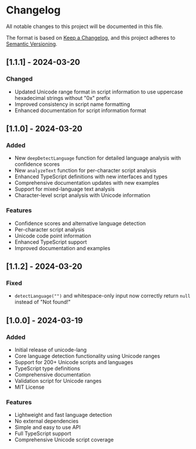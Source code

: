 # Changelog

All notable changes to this project will be documented in this file.

The format is based on [Keep a Changelog](https://keepachangelog.com/en/1.0.0/),
and this project adheres to [Semantic Versioning](https://semver.org/spec/v2.0.0.html).

## [1.1.1] - 2024-03-20

### Changed

- Updated Unicode range format in script information to use uppercase hexadecimal strings without "0x" prefix
- Improved consistency in script name formatting
- Enhanced documentation for script information format

## [1.1.0] - 2024-03-20

### Added

- New `deepDetectLanguage` function for detailed language analysis with confidence scores
- New `analyzeText` function for per-character script analysis
- Enhanced TypeScript definitions with new interfaces and types
- Comprehensive documentation updates with new examples
- Support for mixed-language text analysis
- Character-level script analysis with Unicode information

### Features

- Confidence scores and alternative language detection
- Per-character script analysis
- Unicode code point information
- Enhanced TypeScript support
- Improved documentation and examples

## [1.1.2] - 2024-03-20

### Fixed

- `detectLanguage("")` and whitespace-only input now correctly return `null` instead of "Not found!"

## [1.0.0] - 2024-03-19

### Added

- Initial release of unicode-lang
- Core language detection functionality using Unicode ranges
- Support for 200+ Unicode scripts and languages
- TypeScript type definitions
- Comprehensive documentation
- Validation script for Unicode ranges
- MIT License

### Features

- Lightweight and fast language detection
- No external dependencies
- Simple and easy to use API
- Full TypeScript support
- Comprehensive Unicode script coverage
